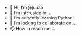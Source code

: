 - 👋 Hi, I’m @juuaa
- 👀 I’m interested in ...
- 🌱 I’m currently learning Python.
- 💞️ I’m looking to collaborate on ...
- 📫 How to reach me ...

<!---
juuaa/juuaa is a ✨ special ✨ repository because its `README.md` (this file) appears on your GitHub profile.
You can click the Preview link to take a look at your changes.
--->
